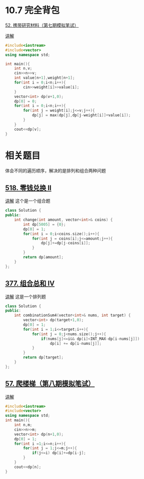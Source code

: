 # 10.7 完全背包

[52. 携带研究材料（第七期模拟笔试）](https://kamacoder.com/problempage.php?pid=1052)

[讲解](https://programmercarl.com/%E8%83%8C%E5%8C%85%E9%97%AE%E9%A2%98%E7%90%86%E8%AE%BA%E5%9F%BA%E7%A1%80%E5%AE%8C%E5%85%A8%E8%83%8C%E5%8C%85.html#%E6%80%9D%E8%B7%AF)

```cpp
#include<iostream>
#include<vector>
using namespace std;

int main(){
    int n,v;
    cin>>n>>v;
    int value[n+1],weight[n+1];
    for(int i = 0;i<n;i++){
        cin>>weight[i]>>value[i];
    }
    vector<int> dp(v+1,0);
    dp[0] = 0;
    for(int i = 0;i<n;i++){
        for(int j = weight[i];j<=v;j++){
            dp[j] = max(dp[j],dp[j-weight[i]]+value[i]);
        }
    }
    cout<<dp[v];
}
```

# 相关题目

体会不同的遍历顺序，解决的是排列和组合两种问题

## [518. 零钱兑换 II](https://leetcode.cn/problems/coin-change-ii/)

[讲解](https://programmercarl.com/0518.%E9%9B%B6%E9%92%B1%E5%85%91%E6%8D%A2II.html#%E7%AE%97%E6%B3%95%E5%85%AC%E5%BC%80%E8%AF%BE)  这个是一个组合题

```cpp
class Solution {
public:
    int change(int amount, vector<int>& coins) {
        int dp[5005] = {0};
        dp[0] = 1;
        for(int i = 0;i<coins.size();i++){
            for(int j = coins[i];j<=amount;j++){
                dp[j]+=dp[j-coins[i]];
            }
        }
        return dp[amount];
    }
};
```

## [377. 组合总和 Ⅳ](https://leetcode.cn/problems/combination-sum-iv/)

[讲解](https://programmercarl.com/0377.%E7%BB%84%E5%90%88%E6%80%BB%E5%92%8C%E2%85%A3.html#%E6%80%9D%E8%B7%AF) 这是一个排列题

```cpp
class Solution {
public:
    int combinationSum4(vector<int>& nums, int target) {
        vector<int> dp(target+1,0);
        dp[0] = 1;
        for(int i = 1;i<=target;i++){
            for(int j = 0;j<nums.size();j++){
                if(nums[j]<=i&& dp[i]<INT_MAX-dp[i-nums[j]]) 
	                dp[i] += dp[i-nums[j]];
            }
        }
        return dp[target];
    }
};
```

## [57. 爬楼梯（第八期模拟笔试）](https://kamacoder.com/problempage.php?pid=1067)

[讲解](https://programmercarl.com/0070.%E7%88%AC%E6%A5%BC%E6%A2%AF%E5%AE%8C%E5%85%A8%E8%83%8C%E5%8C%85%E7%89%88%E6%9C%AC.html#%E6%80%9D%E8%B7%AF)

```cpp
#include<iostream>
#include<vector>
using namespace std;
int main(){
    int n,m;
    cin>>n>>m;
    vector<int> dp(n+1,0);
    dp[0] = 1;
    for(int i =1;i<=n;i++){
        for(int j = 1;j<=m;j++){
            if(j<=i) dp[i]+=dp[i-j];
        }
    }
    cout<<dp[n];
}
```